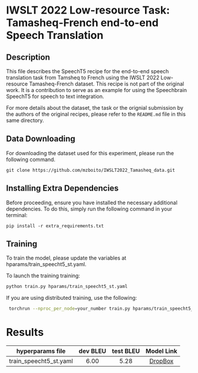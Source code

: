 # IWSLT 2022 Low-resource Task: Tamasheq-French end-to-end Speech Translation


## Description
This file describes the SpeechT5 recipe for the end-to-end speech translation task from Tamsheq to French using the IWSLT 2022 Low-resource Tamasheq-French dataset. 
This recipe is not part of the original work. It is a contribution to serve as an example for using the Speechbrain SpeechT5 for speech to text integration. 

For more details about the dataset, the task or the orignial submission by the authors of the original recipes, please refer to the `README.md` file in this same directory.

## Data Downloading

For downloading the dataset used for this experiment, please run the following command.

```
git clone https://github.com/mzboito/IWSLT2022_Tamasheq_data.git
```

## Installing Extra Dependencies

Before proceeding, ensure you have installed the necessary additional dependencies. To do this, simply run the following command in your terminal:

```
pip install -r extra_requirements.txt
```

## Training

To train the model, please update the variables at hparams/train_speecht5_st.yaml.

To launch the training training: 
```bash
python train.py hparams/train_speecht5_st.yaml
```
If you are using distributed training, use the following: 
```bash
 torchrun --nproc_per_node=your_number train.py hparams/train_speecht5_st.yaml --find_unused_parameters
 ```
# Results

| hyperparams file |  dev BLEU | test BLEU | Model Link |
|:----------------:|:---------:|:--------:|:--------:|
| train_speecht5_st.yaml | 6.00 | 5.28 | [DropBox](https://www.dropbox.com/scl/fo/q5zx8ah7rzeoz0fg6ea62/h?rlkey=y68eo4faog0nz4t9c4lyxoh4x&dl=0) |
